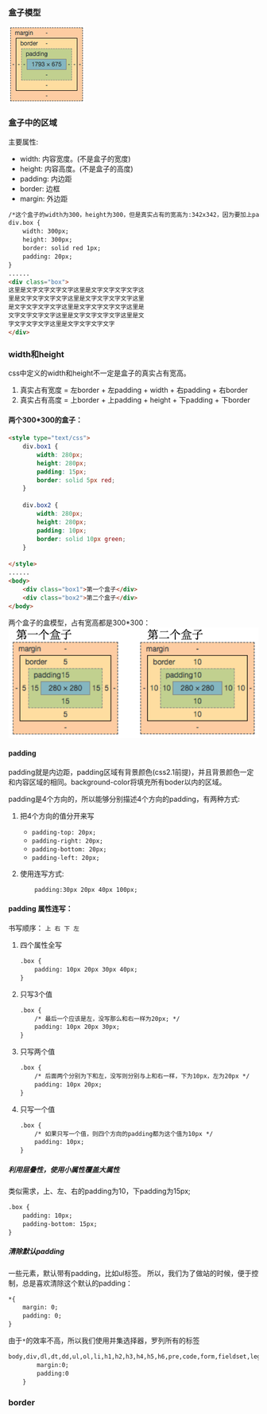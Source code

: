 ### 盒子模型
![](/assets/盒子模型.png)

### 盒子中的区域
主要属性:  

* width: 内容宽度。(不是盒子的宽度)
* height: 内容高度。(不是盒子的高度)
* padding: 内边距
* border: 边框
* margin: 外边距
  
  
```html
/*这个盒子的width为300，height为300，但是真实占有的宽高为:342x342，因为要加上padding、border */
div.box {
    width: 300px;
    height: 300px;
    border: solid red 1px;
    padding: 20px;
}
......
<div class="box">
这里是文字文字文字文字这里是文字文字文字文字这
里是文字文字文字文字这里是文字文字文字文字这里
是文字文字文字文字这里是文字文字文字文字这里是
文字文字文字文字这里是文字文字文字文字这里是文
字文字文字文字这里是文字文字文字文字
</div>
```

### width和height
css中定义的width和height不一定是盒子的真实占有宽高。

1. 真实占有宽度 = 左border + 左padding + width + 右padding + 右border
2. 真实占有高度 = 上border + 上padding + height + 下padding + 下border

#### 两个300*300的盒子：

```html
<style type="text/css">
    div.box1 {
        width: 280px;
        height: 280px;
        padding: 15px;
        border: solid 5px red;
    }

    div.box2 {
        width: 280px;
        height: 280px;
        padding: 10px;
        border: solid 10px green;
    }

</style>
......
<body>
    <div class="box1">第一个盒子</div>
    <div class="box2">第二个盒子</div>
</body>
```

两个盒子的盒模型，占有宽高都是300*300：  
![](/assets/两个300x300盒子.png)

#### padding
padding就是内边距，padding区域有背景颜色(css2.1前提)，并且背景颜色一定和内容区域的相同。background-color将填充所有boder以内的区域。
  
padding是4个方向的，所以能够分别描述4个方向的padding，有两种方式:  

1. 把4个方向的值分开来写
    * `padding-top: 20px;`
    * `padding-right: 20px;`
    * `padding-bottom: 20px;`
    * `padding-left: 20px;`
2. 使用连写方式:
    
    ```html
        padding:30px 20px 40px 100px;
    ```

#### padding 属性连写：
书写顺序： `上 右 下 左`

1. 四个属性全写

    ```html
    .box {
        padding: 10px 20px 30px 40px;
    }
    ```
    
2. 只写3个值

    ```html
    .box {
        /* 最后一个应该是左，没写那么和右一样为20px; */
        padding: 10px 20px 30px; 
    }
    ```

3. 只写两个值
    
    ```html
    .box {
        /* 后面两个分别为下和左，没写则分别与上和右一样，下为10px，左为20px */
        padding: 10px 20px;
    }
    ```
    
4. 只写一个值

    ```html
    .box {
        /* 如果只写一个值，则四个方向的padding都为这个值为10px */
        padding: 10px;
    }
    ```
    
##### 利用层叠性，使用小属性覆盖大属性
类似需求，上、左、右的padding为10，下padding为15px;  

```html
.box {
    padding: 10px;
    padding-bottom: 15px;
}
```

##### 清除默认padding
一些元素，默认带有padding，比如ul标签。
所以，我们为了做站的时候，便于控制，总是喜欢清除这个默认的padding：
  

```html
*{
    margin: 0;
    padding: 0;
}
```

由于`*`的效率不高，所以我们使用并集选择器，罗列所有的标签

```html
body,div,dl,dt,dd,ul,ol,li,h1,h2,h3,h4,h5,h6,pre,code,form,fieldset,legend,input,textarea,p,blockquote,th,td {
        margin:0;
        padding:0
    }
```

### border

